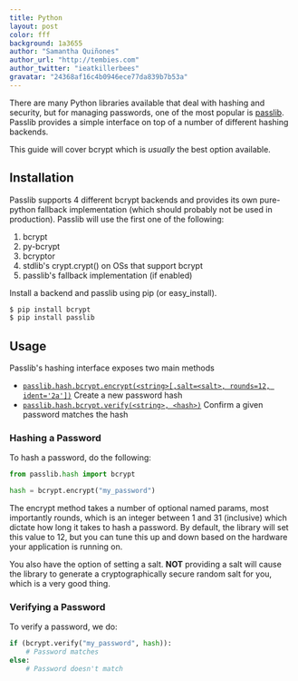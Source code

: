 ```yaml
---
title: Python
layout: post
color: fff
background: 1a3655
author: "Samantha Quiñones"
author_url: "http://tembies.com"
author_twitter: "ieatkillerbees"
gravatar: "24368af16c4b0946ece77da839b7b53a"
---
```


There are many Python libraries available that deal with hashing and security, but for managing passwords, one of the 
most popular is [passlib](https://pythonhosted.org/passlib/). Passlib provides a simple interface on top of a number of 
different hashing backends.

This guide will cover bcrypt which is _usually_ the best option available.


## Installation

Passlib supports 4 different bcrypt backends and provides its own pure-python fallback implementation (which should 
probably not be used in production). Passlib will use the first one of the following:


1. bcrypt
2. py-bcrypt
3. bcryptor
4. stdlib's crypt.crypt() on OSs that support bcrypt
5. passlib's fallback implementation (if enabled)


Install a backend and passlib using pip (or easy_install).

```sh
$ pip install bcrypt
$ pip install passlib
```

## Usage

Passlib's hashing interface exposes two main methods

- [`passlib.hash.bcrypt.encrypt(<string>[,salt=<salt>, rounds=12, ident='2a'])`](https://pythonhosted.org/passlib/lib/passlib.hash.bcrypt.html)
	Create a new password hash
- [`passlib.hash.bcrypt.verify(<string>, <hash>)`](https://pythonhosted.org/passlib/lib/passlib.hash.bcrypt.html)
	Confirm a given password matches the hash

### Hashing a Password
	
To hash a password, do the following:

```python
from passlib.hash import bcrypt

hash = bcrypt.encrypt("my_password")
```

The encrypt method takes a number of optional named params, most importantly rounds, which is an integer between 1 and 31 (inclusive) which
dictate how long it takes to hash a password. By default, the library will set this value to 12, but you can tune this up and down
based on the hardware your application is running on.

You also have the option of setting a salt. __NOT__ providing a salt will cause the library to generate a cryptographically secure random
salt for you, which is a very good thing.


### Verifying a Password

To verify a password, we do:

```python
if (bcrypt.verify("my_password", hash)):
    # Password matches
else:
    # Password doesn't match
```

